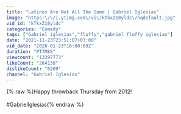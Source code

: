 ```yaml
---
title: "Latinos Are Not All The Same | Gabriel Iglesias"
image: "https:\/\/i.ytimg.com\/vi\/kTkxZ18yldc\/hqdefault.jpg"
vid_id: "kTkxZ18yldc"
categories: "Comedy"
tags: ["Gabriel iglesias","fluffy","gabriel fluffy iglesias"]
date: "2021-11-23T23:51:07+03:00"
vid_date: "2020-01-23T16:00:09Z"
duration: "PT7M8S"
viewcount: "13397773"
likeCount: "264138"
dislikeCount: "6289"
channel: "Gabriel Iglesias"
---
```

{% raw %}Happy throwback Thursday from 2012!<br /><br />#GabrielIglesias{% endraw %}
